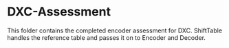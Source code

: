 # DXC-Assessment
This folder contains the completed encoder assessment for DXC. ShiftTable handles the reference table and passes it on to Encoder and Decoder.
